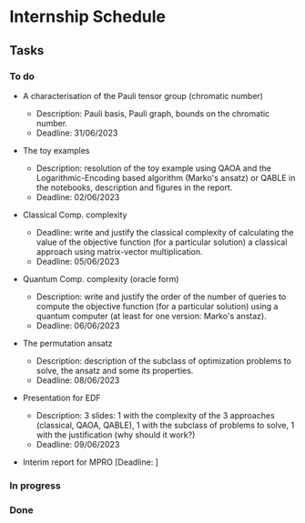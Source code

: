 # Internship Schedule

## Tasks

### To do
- A characterisation of the Pauli tensor group (chromatic number)
    - Description: Pauli basis, Pauli graph, bounds on the chromatic number.
    - Deadline: 31/06/2023
- The toy examples
    - Description: resolution of the toy example using QAOA and the Logarithmic-Encoding based algorithm (Marko's ansatz) or QABLE in the notebooks, description and figures in the report.
    - Deadline: 02/06/2023
- Classical Comp. complexity
    - Deadline: write and justify the classical complexity of calculating the value of the objective function (for a particular solution) a classical approach using matrix-vector multiplication.
    - Deadline: 05/06/2023
- Quantum Comp. complexity (oracle form)
    - Description: write and justify the order of the number of queries to compute the objective function (for a particular solution) using a quantum computer (at least for one version: Marko's anstaz).
    - Deadline: 06/06/2023
- The permutation ansatz
    - Description: description of the subclass of optimization problems to solve, the ansatz and some its properties.
    - Deadline: 08/06/2023
- Presentation for EDF
    - Description: 3 slides: 1 with the complexity of the 3 approaches (classical, QAOA, QABLE), 1 with the subclass of problems to solve, 1 with the justification (why should it work?)
    - Deadline: 09/06/2023

    
- Interim report for MPRO [Deadline: ]

### In progress

### Done
